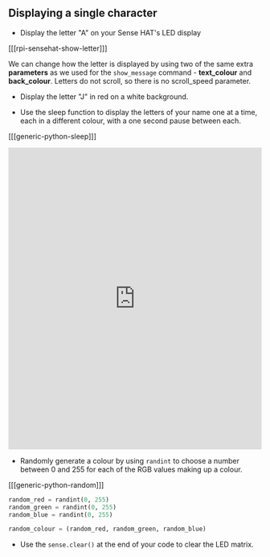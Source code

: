 ## Displaying a single character

+ Display the letter "A" on your Sense HAT's LED display

[[[rpi-sensehat-show-letter]]]

We can change how the letter is displayed by using two of the same extra **parameters** as we used for the `show_message` command - **text_colour** and **back_colour**. Letters do not scroll, so there is no scroll_speed parameter.

+ Display the letter "J" in red on a white background.

+ Use the sleep function to display the letters of your name one at a time, each in a different colour, with a one second pause between each.

[[[generic-python-sleep]]]

<iframe src="https://trinket.io/embed/python/cae33bc332?toggleCode=true" width="100%" height="600" frameborder="0" marginwidth="0" marginheight="0" allowfullscreen></iframe>

+ Randomly generate a colour by using `randint` to choose a number between 0 and 255 for each of the RGB values making up a colour.

[[[generic-python-random]]]

```python
random_red = randint(0, 255)
random_green = randint(0, 255)
random_blue = randint(0, 255)

random_colour = (random_red, random_green, random_blue)
```

+ Use the `sense.clear()` at the end of your code to clear the LED matrix.

